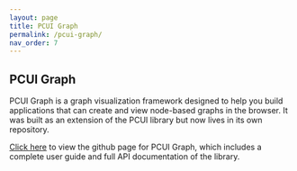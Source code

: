 ```yaml
---
layout: page
title: PCUI Graph 
permalink: /pcui-graph/
nav_order: 7
---
```


## PCUI Graph 

PCUI Graph is a graph visualization framework designed to help you build applications that can create and view node-based graphs in the browser. It was built as an extension of the PCUI library but now lives in its own repository.

[Click here](http://www.github.com/playcanvas/pcui-graph) to view the github page for PCUI Graph, which includes a complete user guide and full API documentation of the library.